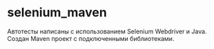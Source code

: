 # selenium_maven
Автотесты написаны с использованием Selenium Webdriver и Java. Создан Maven проект с подключенными библиотеками. 
